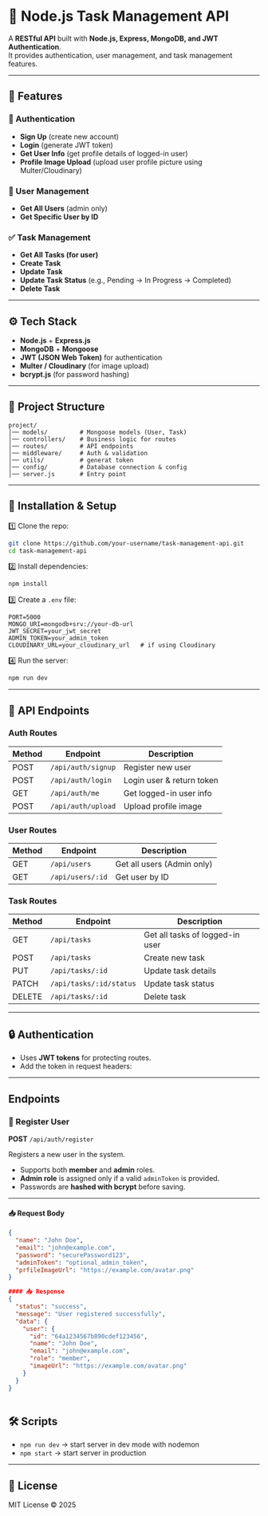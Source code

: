 # 🚀 Node.js Task Management API

A **RESTful API** built with **Node.js, Express, MongoDB, and JWT Authentication**.  
It provides authentication, user management, and task management features.  

---

## 📌 Features
### 🔑 Authentication
- **Sign Up** (create new account)  
- **Login** (generate JWT token)  
- **Get User Info** (get profile details of logged-in user)  
- **Profile Image Upload** (upload user profile picture using Multer/Cloudinary)

### 👤 User Management
- **Get All Users** (admin only)  
- **Get Specific User by ID**  

### ✅ Task Management
- **Get All Tasks (for user)**  
- **Create Task**  
- **Update Task**  
- **Update Task Status** (e.g., Pending → In Progress → Completed)  
- **Delete Task**  

---

## ⚙️ Tech Stack
- **Node.js** + **Express.js**  
- **MongoDB** + **Mongoose**  
- **JWT (JSON Web Token)** for authentication  
- **Multer / Cloudinary** (for image upload)  
- **bcrypt.js** (for password hashing)  

---

## 📂 Project Structure
```
project/
│── models/         # Mongoose models (User, Task)
│── controllers/    # Business logic for routes
│── routes/         # API endpoints
│── middleware/     # Auth & validation
│── utils/          # generat token
│── config/         # Database connection & config
│── server.js       # Entry point
```

---

## 🚀 Installation & Setup

1️⃣ Clone the repo:
```bash
git clone https://github.com/your-username/task-management-api.git
cd task-management-api
```

2️⃣ Install dependencies:
```bash
npm install
```

3️⃣ Create a `.env` file:
```env
PORT=5000
MONGO_URI=mongodb+srv://your-db-url
JWT_SECRET=your_jwt_secret
ADMIN_TOKEN=your_admin_token
CLOUDINARY_URL=your_cloudinary_url   # if using Cloudinary
```

4️⃣ Run the server:
```bash
npm run dev
```

---

## 🔑 API Endpoints

### Auth Routes
| Method | Endpoint       | Description      |
|--------|---------------|------------------|
| POST   | `/api/auth/signup` | Register new user |
| POST   | `/api/auth/login`  | Login user & return token |
| GET    | `/api/auth/me`     | Get logged-in user info |
| POST   | `/api/auth/upload` | Upload profile image |

### User Routes
| Method | Endpoint        | Description      |
|--------|----------------|------------------|
| GET    | `/api/users`   | Get all users (Admin only) |
| GET    | `/api/users/:id` | Get user by ID |

### Task Routes
| Method | Endpoint         | Description      |
|--------|-----------------|------------------|
| GET    | `/api/tasks`    | Get all tasks of logged-in user |
| POST   | `/api/tasks`    | Create new task |
| PUT    | `/api/tasks/:id`| Update task details |
| PATCH  | `/api/tasks/:id/status` | Update task status |
| DELETE | `/api/tasks/:id`| Delete task |

---

## 🔒 Authentication
- Uses **JWT tokens** for protecting routes.  
- Add the token in request headers:  



---
## Endpoints  

### 🔹 Register User  
**POST** `/api/auth/register`  

Registers a new user in the system.  

- Supports both **member** and **admin** roles.  
- **Admin role** is assigned only if a valid `adminToken` is provided.  
- Passwords are **hashed with bcrypt** before saving.  

---

#### 📥 Request Body  

```json
{
  "name": "John Doe",
  "email": "john@example.com",
  "password": "securePassword123",
  "adminToken": "optional_admin_token",
  "prfileImageUrl": "https://example.com/avatar.png"
}

#### 📥 Response
{
  "status": "success",
  "message": "User registered successfully",
  "data": {
    "user": {
      "id": "64a1234567b890cdef123456",
      "name": "John Doe",
      "email": "john@example.com",
      "role": "member",
      "imageUrl": "https://example.com/avatar.png"
    }
  }
}
  

```


## 🛠️ Scripts
- `npm run dev` → start server in dev mode with nodemon  
- `npm start` → start server in production  

---

## 📄 License
MIT License © 2025  
